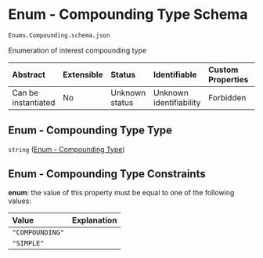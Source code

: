 # Enum - Compounding Type Schema

```txt
Enums.Compounding.schema.json
```

Enumeration of interest compounding type

| Abstract            | Extensible | Status         | Identifiable            | Custom Properties | Additional Properties | Access Restrictions | Defined In                                                                         |
| :------------------ | :--------- | :------------- | :---------------------- | :---------------- | :-------------------- | :------------------ | :--------------------------------------------------------------------------------- |
| Can be instantiated | No         | Unknown status | Unknown identifiability | Forbidden         | Allowed               | none                | [Compounding.schema.json](../enums/Compounding.schema.json "open original schema") |

## Enum - Compounding Type Type

`string` ([Enum - Compounding Type](compounding.md))

## Enum - Compounding Type Constraints

**enum**: the value of this property must be equal to one of the following values:

| Value           | Explanation |
| :-------------- | :---------- |
| `"COMPOUNDING"` |             |
| `"SIMPLE"`      |             |
